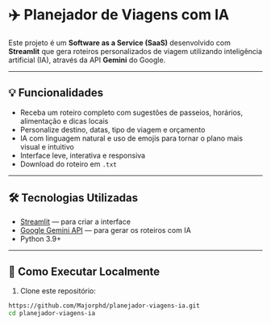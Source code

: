 # ✈️ Planejador de Viagens com IA

Este projeto é um **Software as a Service (SaaS)** desenvolvido com **Streamlit** que gera roteiros personalizados de viagem utilizando inteligência artificial (IA), através da API **Gemini** do Google.

---

## 💡 Funcionalidades

- Receba um roteiro completo com sugestões de passeios, horários, alimentação e dicas locais
- Personalize destino, datas, tipo de viagem e orçamento
- IA com linguagem natural e uso de emojis para tornar o plano mais visual e intuitivo
- Interface leve, interativa e responsiva
- Download do roteiro em `.txt`

---

## 🛠️ Tecnologias Utilizadas

- [Streamlit](https://streamlit.io/) — para criar a interface
- [Google Gemini API](https://ai.google.dev/) — para gerar os roteiros com IA
- Python 3.9+

---

## 🚀 Como Executar Localmente

1. Clone este repositório:

```bash
https://github.com/Majorphd/planejador-viagens-ia.git
cd planejador-viagens-ia
